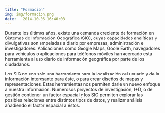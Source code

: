 ```yaml
---
title: "Formación"
img: img/formacion.png
date:   2014-10-06 16:40:03
---
```

Durante los últimos años, existe una demanda creciente de formación en Sistemas de Información Geográfica (SIG), cuyas capacidades analíticas y divulgativas son empeladas a diario por  empresas, administración e investigadores. Aplicaciones como Google Maps, Goole Earth, navegadores para vehículos o aplicaciones para teléfonos móviles han acercado esta herramienta al uso diario de información geográfica por parte de los ciudadanos.

Los SIG no son sólo una herramienta para la localización del usuario y de la información interesante para éste, o para crear diseños de mapas y representaciones. Estas herramientas nos permiten darle un nuevo enfoque a nuestra información. Numerosos proyectos de investigación,  I+D, o de gestión contienen un factor espacial y los SIG permiten explorar las posibles relaciones entre distintos tipos de datos, y realizar análisis añadiendo el factor espacial a éstos.


